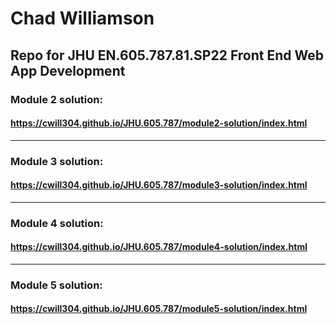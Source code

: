 # Chad Williamson
## Repo for JHU EN.605.787.81.SP22 Front End Web App Development

### Module 2 solution: 
#### https://cwill304.github.io/JHU.605.787/module2-solution/index.html
 
----
### Module 3 solution: 
#### https://cwill304.github.io/JHU.605.787/module3-solution/index.html
 
----
### Module 4 solution: 
#### https://cwill304.github.io/JHU.605.787/module4-solution/index.html

----
### Module 5 solution: 
#### https://cwill304.github.io/JHU.605.787/module5-solution/index.html
